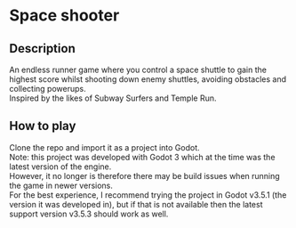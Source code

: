 # Space shooter

## Description

An endless runner game where you control a space shuttle to gain the highest score whilst shooting down enemy shuttles, avoiding obstacles and collecting powerups.   
Inspired by the likes of Subway Surfers and Temple Run.

## How to play

Clone the repo and import it as a project into Godot.   
Note: this project was developed with Godot 3 which at the time was the latest version of the engine.   
However, it no longer is therefore there may be build issues when running the game in newer versions.  
For the best experience, I recommend trying the project in Godot v3.5.1 (the version it was developed in), but if that is not available then the latest support version v3.5.3 should work as well.
